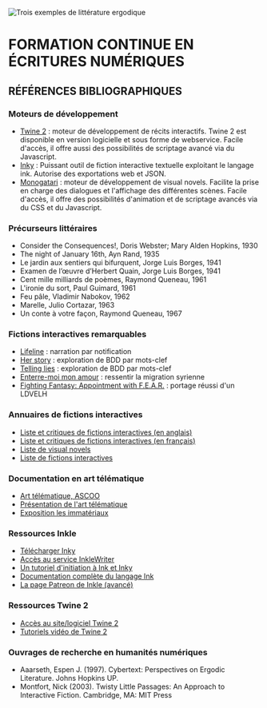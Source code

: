 ![Trois exemples de littérature ergodique](https://i.imgur.com/wQCZRKd.png)

# FORMATION CONTINUE EN ÉCRITURES NUMÉRIQUES

## RÉFÉRENCES BIBLIOGRAPHIQUES

### Moteurs de développement

* [Twine 2](https://twinery.org/2/) : moteur de développement de récits interactifs. Twine 2 est disponible en version logicielle et sous forme de webservice. Facile d'accès, il offre aussi des possibilités de scriptage avancé via du Javascript.
* [Inky](https://www.inklestudios.com/ink/) : Puissant outil de fiction interactive textuelle exploitant le langage ink. Autorise des exportations web et JSON.
* [Monogatari](https://monogatari.io/) : moteur de développement de visual novels. Facilite la prise en charge des dialogues et l'affichage des différentes scènes. Facile d'accès, il offre des possibilités d'animation et de scriptage avancés via du CSS et du Javascript.

### Précurseurs littéraires

* Consider the Consequences!, Doris Webster; Mary Alden Hopkins, 1930
* The night of January 16th, Ayn Rand, 1935
* Le jardin aux sentiers qui bifurquent, Jorge Luis Borges, 1941
* Examen de l’œuvre d’Herbert Quain, Jorge Luis Borges, 1941
* Cent mille milliards de poèmes, Raymond Queneau, 1961
* L'ironie du sort, Paul Guimard, 1961
* Feu pâle, Vladimir Nabokov, 1962
* Marelle, Julio Cortazar, 1963
* Un conte à votre façon, Raymond Queneau, 1967

### Fictions interactives remarquables

* [Lifeline](https://lifelinegame.fandom.com/wiki/Lifeline_(Series)) : narration par notification
* [Her story](http://www.herstorygame.com/) : exploration de BDD par mots-clef
* [Telling lies](http://tellingliesgame.com/) : exploration de BDD par mots-clef
* [Enterre-moi mon amour](http://enterremoimonamour.arte.tv/) : ressentir la migration syrienne
* [Fighting Fantasy: Appointment with F.E.A.R.](https://www.youtube.com/watch?v=-iJhBTK3q-o) : portage réussi d'un LDVELH

### Annuaires de fictions interactives

* [Liste et critiques de fictions interactives (en anglais)](https://gamebooks.org/)
* [Liste et critiques de fictions interactives (en français)](http://planete-ldvelh.com/)
* [Liste de visual novels](https://itch.io/games/genre-visual-novel)
* [Liste de fictions interactives](https://itch.io/games/tag-interactive-fiction)

### Documentation en art télématique

* [Art télématique, ASCOO](https://art-et-reseaux.fr/romans-telematiques-1983-85-ascoo-vertiges-l-objet-perdu/)
* [Présentation de l'art télématique](https://www.digitalmcd.com/art-telematique/)
* [Exposition les immatériaux](http://catalogueexpositions.referata.com/wiki/Les_Immat%C3%A9riaux (1982/1981))

### Ressources Inkle

* [Télécharger Inky](https://github.com/inkle/inky/releases/tag/0.11.0)
* [Accès au service InkleWriter](https://www.inklestudios.com/inklewriter/)
* [Un tutoriel d'initiation à Ink et Inky](https://www.inklestudios.com/ink/web-tutorial/)
* [Documentation complète du langage Ink](https://github.com/inkle/ink/blob/master/Documentation/WritingWithInk.md)
* [La page Patreon de Inkle (avancé)](https://www.patreon.com/inkle)

### Ressources Twine 2

* [Accès au site/logiciel Twine 2](https://twinery.org/)
* [Tutoriels vidéo de Twine 2](https://www.youtube.com/watch?v=iKFZhIHD7Xk&list=PLklITFhXtPCCKadv-0Gcbqoj3OCev695D)

### Ouvrages de recherche en humanités numériques

* Aaarseth, Espen J. (1997). Cybertext: Perspectives on Ergodic Literature. Johns Hopkins UP.
* Montfort, Nick (2003). Twisty Little Passages: An Approach to Interactive Fiction. Cambridge, MA: MIT Press
